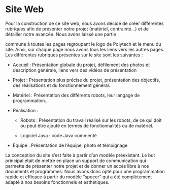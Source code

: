 # Site Web

Pour la construction de ce site web, nous avons décidé de créer différentes rubriques afin de présenter
notre projet (matériel, contrainte...) et de détailler notre avancée. Nous avons laissé une partie

commune à toutes les pages regroupant le logo de Polytech et le menu du site. Ainsi, sur chaque page
nous avons tous les liens vers les autres pages.
Les différentes rubriques présentes sur le site sont les suivantes :

- Accueil : Présentation globale du projet, défilement des photos et description générale, liens
vers des vidéos de présentation

- Projet : Présentation plus précise du projet, présentation des objectifs, des réalisations et du
fonctionnement général.

- Matériel : Présentation des différents robots, leur langage de programmation...

- Réalisation :

  - Robots : Présentation du travail réalisé sur les robots, de ce qui doit ou peut être
ajouté en termes de fonctionnalités ou de matériel.

  - Logiciel Java : code Java commenté
  
- Equipe : Présentation de l’équipe, photo et témoignage

La conception du site s’est faite à partir d’un modèle préexistant. Le but principal était de mettre en
place un support de communication qui permette de présenter notre projet et de donner un accès
libre à nos documents et programmes. Nous avons donc opté pour une programmation rapide et
efficace à partir du modèle “specer” qui a été complètement adapté à nos besoins fonctionnels et
esthétiques.
